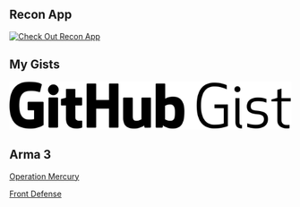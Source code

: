 ## Recon App
[![Check Out Recon App](https://recon.us.com/img/favicon.ico)](https://recon.us.com)

## My Gists
[![ My Gists](https://raw.githubusercontent.com/b4b4r07/i/master/gist/logo.png)](https://gist.github.com/hostinfodev)

## Arma 3 
[Operation Mercury](https://github.com/hostinfodev/operation_mercury.zargabad)

[Front Defense](https://github.com/hostinfodev/front_defence.WL_Rosche)
